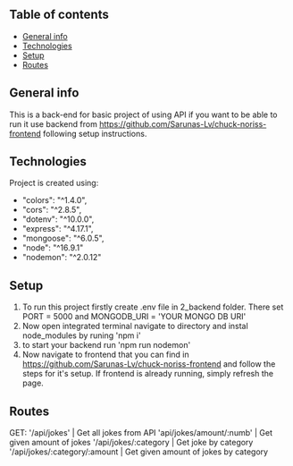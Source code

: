 ## Table of contents

- [General info](#general-info)
- [Technologies](#technologies)
- [Setup](#setup)
- [Routes](#routes)

## General info

This is a back-end for basic project of using API if you want to be able to run it use backend from https://github.com/Sarunas-Lv/chuck-noriss-frontend following setup instructions.

## Technologies

Project is created using:

- "colors": "^1.4.0",
- "cors": "^2.8.5",
- "dotenv": "^10.0.0",
- "express": "^4.17.1",
- "mongoose": "^6.0.5",
- "node": "^16.9.1"
- "nodemon": "^2.0.12"

## Setup

1. To run this project firstly create .env file in 2_backend folder. There set PORT = 5000 and MONGODB_URI = 'YOUR MONGO DB URI'
2. Now open integrated terminal navigate to directory and instal node_modules by runing 'npm i'
3. to start your backend run 'npm run nodemon'
4. Now navigate to frontend that you can find in https://github.com/Sarunas-Lv/chuck-noriss-frontend and follow the steps for it's setup. If frontend is already running, simply refresh the page.

## Routes

GET: '/api/jokes' | Get all jokes from API
'api/jokes/amount/:numb' | Get given amount of jokes
'/api/jokes/:category | Get joke by category
'/api/jokes/:category/:amount | Get given amount of jokes by category
